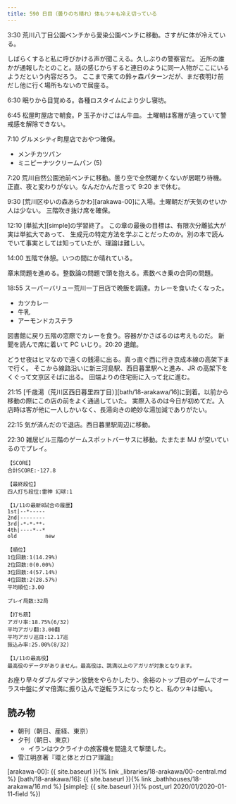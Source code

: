 ```yaml
---
title: 590 日目（曇りのち晴れ）体もツキも冷え切っている
---
```


3:30 荒川八丁目公園ベンチから愛染公園ベンチに移動。さすがに体が冷えている。

しばらくすると私に呼びかける声が聞こえる。久しぶりの警察官だ。
近所の誰かが通報したとのこと。話の感じからすると連日のように同一人物がここにいるようだという内容だろう。
ここまで来ての鈴ヶ森パターンだが、まだ夜明け前だし他に行く場所もないので居座る。

6:30 眠りから目覚める。各種ロスタイムにより少し寝坊。

6:45 松屋町屋店で朝食。P 玉子かけごはん牛皿。
土曜朝は客層が違っていて警戒感を解除できない。

7:10 グルメシティ町屋店でおやつ確保。

* メンチカツパン
* ミニピーナツクリームパン (5)

7:20 荒川自然公園池前ベンチに移動。曇り空で全然暖かくないが居眠り待機。
正直、夜と変わりがない。なんだかんだ言って 9:20 まで休む。

9:30 [荒川区ゆいの森あらかわ][arakawa-00]に入場。土曜朝だが天気のせいか人は少ない。
三階吹き抜け席を確保。

12:10 [単拡大][simple]の学習終了。
この章の最後の目標は、有限次分離拡大が実は単拡大であって、
生成元の特定方法を学ぶことだったのか。別の本で読んでいて事実としては知っていたが、理論は難しい。

14:00 五階で休憩。いつの間にか晴れている。

章末問題を進める。整数論の問題で頭を抱える。素数べき乗の合同の問題。

18:55 スーパーバリュー荒川一丁目店で晩飯を調達。カレーを食いたくなった。

* カツカレー
* 牛乳
* アーモンドカステラ

図書館に戻り五階の窓際でカレーを食う。容器がかさばるのは考えものだ。
新聞を読んで席に着いて PC いじり。20:20 退館。

どうせ夜はヒマなので遠くの銭湯に出る。真っ直ぐ西に行き京成本線の高架下まで行く。
そこから線路沿いに新三河島駅、西日暮里駅へと進み、JR の高架下をくぐって文京区そばに出る。
田端よりの住宅街に入って北に進む。

21:15 [千歳湯（荒川区西日暮里四丁目）][bath/18-arakawa/16]に到着。以前から移動の際にこの店の前をよく通過していた。
実際入るのは今日が初めてだ。入店時は客が他に一人しかいなく、長湯向きの絶妙な湯加減でありがたい。

22:15 気が済んだので退店。西日暮里駅周辺に移動。

22:30 雑居ビル三階のゲームスポットバーサスに移動。たまたま MJ が空いているのでプレイ。

```text
【SCORE】
合計SCORE:-127.8

【最終段位】
四人打ち段位:雷神 幻球:1

【1/11の最新8試合の履歴】
1st|--*-----
2nd|--------
3rd|-*-*-**-
4th|----*--*
old         new

【順位】
1位回数:1(14.29%)
2位回数:0(0.00%)
3位回数:4(57.14%)
4位回数:2(28.57%)
平均順位:3.00

プレイ局数:32局

【打ち筋】
アガリ率:18.75%(6/32)
平均アガリ翻:3.00翻
平均アガリ巡目:12.17巡
振込み率:25.00%(8/32)

【1/11の最高役】
最高役のデータがありません。最高役は、跳満以上のアガリが対象となります。
```

お座り早々ダブルダマテン放銃をやらかしたり、余裕のトップ目のゲームでオーラス中盤にダマ倍満に振り込んで逆転ラスになったりと、私のツキは細い。

## 読み物

* 朝刊（朝日、産経、東京）
* 夕刊（朝日、東京）
  * イランはウクライナの旅客機を間違えて撃墜した。
* 雪江明彦著『環と体とガロア理論』

[arakawa-00]: {{ site.baseurl }}{% link _libraries/18-arakawa/00-central.md %}
[bath/18-arakawa/16]: {{ site.baseurl }}{% link _bathhouses/18-arakawa/16.md %}
[simple]: {{ site.baseurl }}{% post_url 2020/01/2020-01-11-field %})
